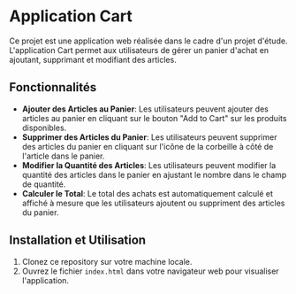 # Application Cart

Ce projet est une application web réalisée dans le cadre d'un projet d'étude. L'application Cart permet aux utilisateurs de gérer un panier d'achat en ajoutant, supprimant et modifiant des articles.

## Fonctionnalités

- **Ajouter des Articles au Panier**: Les utilisateurs peuvent ajouter des articles au panier en cliquant sur le bouton "Add to Cart" sur les produits disponibles.
- **Supprimer des Articles du Panier**: Les utilisateurs peuvent supprimer des articles du panier en cliquant sur l'icône de la corbeille à côté de l'article dans le panier.
- **Modifier la Quantité des Articles**: Les utilisateurs peuvent modifier la quantité des articles dans le panier en ajustant le nombre dans le champ de quantité.
- **Calculer le Total**: Le total des achats est automatiquement calculé et affiché à mesure que les utilisateurs ajoutent ou suppriment des articles du panier.

## Installation et Utilisation

1. Clonez ce repository sur votre machine locale.
2. Ouvrez le fichier `index.html` dans votre navigateur web pour visualiser l'application.
